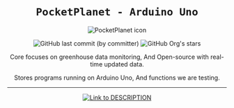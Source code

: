 <div align="center">

# `PocketPlanet - Arduino Uno`

<img id="icon" src="https://firebasestorage.googleapis.com/v0/b/pocketplanet.appspot.com/o/icon%2Fen.png?alt=media&token=ec5e5e69-cedd-4580-98e1-f01f72ec8c09" alt="PocketPlanet icon" />

![GitHub last commit (by committer)](https://img.shields.io/github/last-commit/PocketPlanet-World/RaspberryPi-engine?style=for-the-badge&labelColor=21592d&color=183d20) ![GitHub Org's stars](https://img.shields.io/github/stars/PocketPlanet-World?style=for-the-badge&logo=Trustpilot&logoColor=white&labelColor=21592d&color=183d20)

Core focuses on greenhouse data monitoring,
And Open-source with real-time updated data.

Stores programs running on Arduino Uno,
And functions we are testing.

---

[Link to DESCRIPTION]:https://img.shields.io/badge/Operation_instruction_>-3f3f3f?style=for-the-badge

[DESCRIPTION Link]: /DESCRIPTION.en.md

[![Link to DESCRIPTION]][DESCRIPTION Link]

</div>
